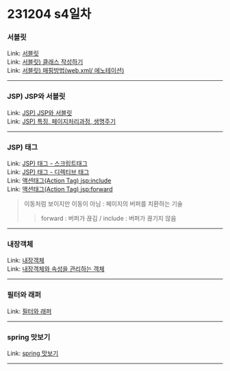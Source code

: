 # 231204 s4일차


### 서블릿

Link: [서블릿](https://blog.naver.com/dkumylove/223282883511)<br>
Link: [서블릿) 클래스 작성하기](https://blog.naver.com/dkumylove/223282916686)<br>
Link: [서블릿) 매핑방법(web.xml/ 에노테이션)](https://blog.naver.com/dkumylove/223282923196)<br>

---

### JSP) JSP와 서블릿

Link: [JSP) JSP와 서블릿](https://blog.naver.com/dkumylove/223283271178)<br>
Link: [JSP) 특징, 페이지처리과정, 생명주기](https://blog.naver.com/dkumylove/223283459833)<br>

---

### JSP) 태그

Link: [JSP) 태그 - 스크립트태그](https://blog.naver.com/dkumylove/223283540523)<br>
Link: [JSP) 태그 - 디렉티브 태그](https://blog.naver.com/dkumylove/223283554568)<br>
Link: [액션태그(Action Tag) <jsp:include>](https://blog.naver.com/dkumylove/223259471113)<br>
Link: [액션태그(Action Tag) <jsp:forward>](https://blog.naver.com/dkumylove/223259485884)<br>

> 이동처럼 보이지만 이동이 아님 : 페이지의 버퍼를 치환하는 기술
>>forward : 버퍼가 끊김
>>/ include : 버퍼가 끊기지 않음

---

### 내장객체

Link: [내장객체](https://blog.naver.com/dkumylove/223251832341)<br>
Link: [내장객체와 속성을 관리하는 객체](https://blog.naver.com/dkumylove/223283848978)<br>


-------------

### 필터와 래퍼

Link: [필터와 래퍼](https://blog.naver.com/dkumylove/223283865502)<br>

-------------


### spring 맛보기

Link: [spring 맛보기](https://blog.naver.com/dkumylove/223283874228)<br>

-------------